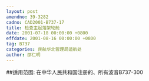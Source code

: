 ```yaml
---
layout: post
amendno: 39-3282
cadno: CAD2001-B737-17
title: 检查主起落架轮舱
date: 2001-07-18 00:00:00 +0800
effdate: 2001-08-16 00:00:00 +0800
tag: B737
categories: 民航华北管理局适航处
author: 邵仁明
---
```


##适用范围:
在中华人民共和国注册的、所有波音B737-300

